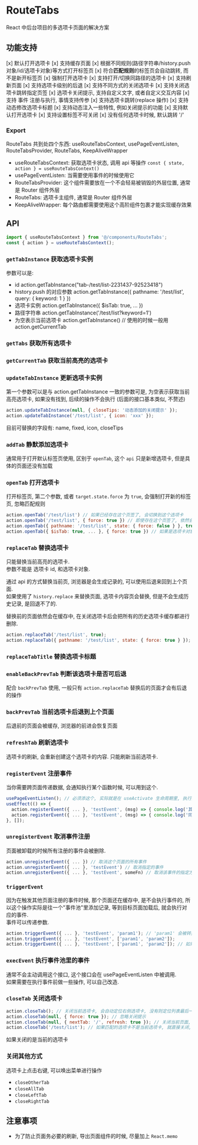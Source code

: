 # RouteTabs

React 中后台项目的多选项卡页面的解决方案

## 功能支持

[x] 默认打开选项卡
[x] 支持缓存页面
[x] 根据不同规则(路径字符串/history.push 对象/id/选项卡对象)等方式打开标签页
[x] 符合**匹配规则**的标签页会自动跳转, 而不是新开标签页
[x] 强制打开选项卡
[x] 支持打开/切换同路径的选项卡
[x] 支持刷新页面
[x] 支持选项卡级别的后退
[x] 支持不同方式的关闭选项卡
[x] 支持关闭选项卡跳转指定页签
[x] 选项卡关闭提示, 支持自定义文字, 或者自定义交互内容
[x] 支持 事件 注册与执行, 事情支持传参
[x] 支持选项卡跳转(replace 操作)
[x] 支持动态修改选项卡标题
[x] 支持动态注入一些特性, 例如关闭提示的功能
[x] 支持默认打开选项卡
[x] 支持设置标签不可关闭
[x] 没有任何选项卡时候, 默认跳转 '/'

### Export

RouteTabs 共到处四个东西: useRouteTabsContext, usePageEventListen, RouteTabsProvider, RouteTabs, KeepAliveWrapper

- useRouteTabsContext: 获取选项卡状态, 调用 api 等操作
  `const { state, action } = useRouteTabsContext()`
- usePageEventListen: 当需要使用事件的时候使用它
- RouteTabsProvider: 这个组件需要放在一个不会轻易被销毁的外层位置, 通常是 Router 组件外层
- RouteTabs: 选项卡主组件, 通常是 Router 组件外层
- KeepAliveWrapper: 每个路由都需要使用这个高阶组件包裹才能实现缓存效果

## API

```jsx
import { useRouteTabsContext } from '@/components/RouteTabs';
const { action } = useRouteTabsContext();
```

### `getTabInstance` 获取选项卡实例

参数可以是:

- id
  action.getTabInstance("tab-/test/list-2231437-92523418")
- history.push 的对应参数
  action.getTabInstance({ pathname: '/test/list', query: { keyword: 1 } })
- 选项卡实例
  action.getTabInstance({ $isTab: true, ... })
- 路径字符串
  action.getTabInstance('/test/list?keyword=1')
- 为空表示当前选项卡
  action.getTabInstance() // 使用的时候一般用 action.getCurrentTab

### `getTabs` 获取所有选项卡

### `getCurrentTab` 获取当前高亮的选项卡

### `updateTabInstance` 更新选项卡实例

第一个参数可以是与 action.getTabInstance 一致的参数可是, 为空表示获取当前高亮选项卡, 如果没有找到, 后续的操作不会执行 (后面的接口基本类似, 不赘述)

```js
action.updateTabInstance(null, { closeTips: '动态添加的关闭提示' });
action.updateTabInstance('/test/list', { icon: 'xxx' });
```

目前可替换的字段有: name, fixed, icon, closeTips

### `addTab` 静默添加选项卡

通常用于打开默认标签页使用, 区别于 `openTab`, 这个 `api` 只是新增选项卡, 但是具体的页面还没有加载

### `openTab` 打开选项卡

打开标签页, 第二个参数, 或者 `target.state.force` 为 `true`, 会强制打开新的标签页, 忽略匹配规则

```js
action.openTab('/test/list') // 如果已经存在这个页签了, 会切换到这个选项卡
action.openTab('/test/list', { force: true }) // 即使存在这个页签了, 依然会打开一个新的标签页
action.openTab({ pathname: '/test/list', state: { force: false } }, true) // force 为 false
action.openTab({ $isTab: true, ... }, { force: true }) // 如果是选项卡对象, 会忽略第二个参数
```

### `replaceTab` 替换选项卡

只能替换当前高亮的选项卡.  
参数不能是 选项卡 id, 和选项卡对象.

通过 api 的方式替换当前页, 浏览器是会生成记录的, 可以使用后退来回到上个页面.  
如果使用了 `history.replace` 来替换页面, 选项卡内容页会替换, 但是不会生成历史记录, 是回退不了的.

替换前的页面依然会在缓存中, 在关闭选项卡后会把所有的历史选项卡缓存都进行删除.

```js
action.replaceTab('/test/list', true);
action.replaceTab({ pathname: '/test/list', state: { force: true } });
```

### `replaceTabTitle` 替换选项卡标题

### `enableBackPrevTab` 判断该选项卡是否可后退

配合 `backPrevTab` 使用, 一般只有 `action.replaceTab` 替换后的页面才会有后退的操作

### `backPrevTab` 当前选项卡后退到上个页面

后退前的页面会被缓存, 浏览器的前进会恢复页面

### `refreshTab` 刷新选项卡

选项卡的刷新, 会重新创建这个选项卡的内容.
只能刷新当前选项卡.

### `registerEvent` 注册事件

当你需要跨页面传递数据, 会通知执行某个函数时候, 可以用到这个.

```js
usePageEventListen(); // 必须添这个, 实际就是在 useActivate 生命周期里, 执行其他页面发送过来的事件
useEffect(() => {
  action.registerEvent({ ... }, 'testEvent', (msg) => { console.log('其他页面传递过来的参数:', msg) })
  action.registerEvent({ ... }, 'testEvent', (msg) => { console.log('同一个事件允许存在多个函数, 都会被执行') })
}, []);
```

### `unregisterEvent` 取消事件注册

页面被卸载的时候所有注册的事件会被删除.

```js
action.unregisterEvent({ ... }) // 取消这个页面的所有事件
action.unregisterEvent({ ... }, 'testEvent') // 取消指定的事件
action.unregisterEvent({ ... }, 'testEvent', someFn) // 取消该事件的指定方法
```

### `triggerEvent`

因为在触发其他页面注册的事件时候, 那个页面还在缓存中, 是不会执行事件的, 所以这个操作实际是往一个"事件池"里添加记录, 等到目标页面加载后, 就会执行对应的事件.  
事件可以传递参数.

```js
action.triggerEvent({ ... }, 'testEvent', 'param1'); // 'param1' 会被转换成 ['param1']
action.triggerEvent({ ... }, 'testEvent', ['param1', 'param2']);
action.triggerEvent({ ... }, 'testEvent', ['param1', 'param2']); // 如果是相同的事件, 会被忽略
```

### `execEvent` 执行事件池里的事件

通常不会主动调用这个接口, 这个接口会在 usePageEventListen 中被调用.  
如果需要在执行事件前做一些操作, 可以自己改造.

### `closeTab` 关闭选项卡

```js
action.closeTab(); // 关闭当前选项卡, 会自动定位右侧选项卡, 没有则定位列表最后一个选项卡
action.closeTab(null, { force: true }); // 忽略关闭提示
action.closeTab(null, { nextTab: '/', refresh: true }); // 关闭当前页面, 跳转目标页面并刷新
action.closeTab('/test/list'); // 如果匹配的选项卡不是当前选项卡, 就直接关闭, 并销毁实例
```

如果关闭的是当前的选项卡

### 关闭其他方式

选项卡上点击右键, 可以唤出菜单进行操作

- `closeOtherTab`
- `closeAllTab`
- `closeLeftTab`
- `closeRightTab`

## 注意事项

- 为了防止页面务必要的刷新, 导出页面组件的时候, 尽量加上 `React.memo`
